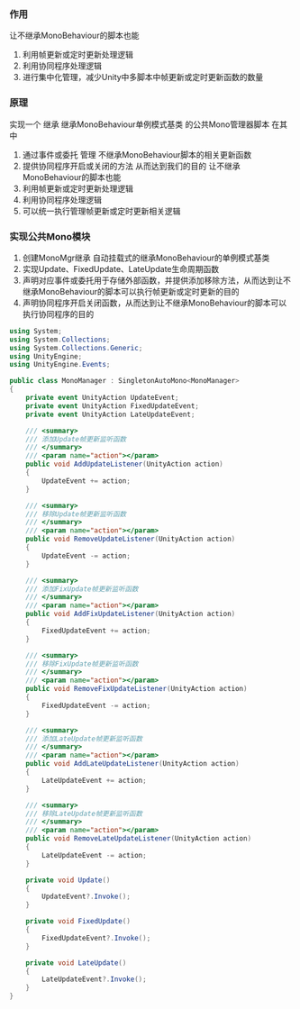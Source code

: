 ### 作用
让不继承MonoBehaviour的脚本也能
1. 利用帧更新或定时更新处理逻辑
2. 利用协同程序处理逻辑
3. 进行集中化管理，减少Unity中多脚本中帧更新或定时更新函数的数量

### 原理
实现一个 继承 继承MonoBehaviour单例模式基类 的公共Mono管理器脚本
在其中
1. 通过事件或委托 管理 不继承MonoBehaviour脚本的相关更新函数
2. 提供协同程序开启或关闭的方法
从而达到我们的目的
让不继承MonoBehaviour的脚本也能
3. 利用帧更新或定时更新处理逻辑
4. 利用协同程序处理逻辑
5. 可以统一执行管理帧更新或定时更新相关逻辑

### 实现公共Mono模块
1. 创建MonoMgr继承 自动挂载式的继承MonoBehaviour的单例模式基类
2. 实现Update、FixedUpdate、LateUpdate生命周期函数
3. 声明对应事件或委托用于存储外部函数，并提供添加移除方法，从而达到让不继承MonoBehaviour的脚本可以执行帧更新或定时更新的目的
4. 声明协同程序开启关闭函数，从而达到让不继承MonoBehaviour的脚本可以执行协同程序的目的

```c#
using System;
using System.Collections;
using System.Collections.Generic;
using UnityEngine;
using UnityEngine.Events;

public class MonoManager : SingletonAutoMono<MonoManager>
{
    private event UnityAction UpdateEvent;
    private event UnityAction FixedUpdateEvent;
    private event UnityAction LateUpdateEvent;

    /// <summary>
    /// 添加Update帧更新监听函数
    /// </summary>
    /// <param name="action"></param>
    public void AddUpdateListener(UnityAction action)
    {
        UpdateEvent += action;
    }

    /// <summary>
    /// 移除Update帧更新监听函数
    /// </summary>
    /// <param name="action"></param>
    public void RemoveUpdateListener(UnityAction action)
    {
        UpdateEvent -= action;
    }

    /// <summary>
    /// 添加FixUpdate帧更新监听函数
    /// </summary>
    /// <param name="action"></param>
    public void AddFixUpdateListener(UnityAction action)
    {
        FixedUpdateEvent += action;
    }

    /// <summary>
    /// 移除FixUpdate帧更新监听函数
    /// </summary>
    /// <param name="action"></param>
    public void RemoveFixUpdateListener(UnityAction action)
    {
        FixedUpdateEvent -= action;
    }

    /// <summary>
    /// 添加LateUpdate帧更新监听函数
    /// </summary>
    /// <param name="action"></param>
    public void AddLateUpdateListener(UnityAction action)
    {
        LateUpdateEvent += action;
    }

    /// <summary>
    /// 移除LateUpdate帧更新监听函数
    /// </summary>
    /// <param name="action"></param>
    public void RemoveLateUpdateListener(UnityAction action)
    {
        LateUpdateEvent -= action;
    }

    private void Update()
    {
        UpdateEvent?.Invoke();
    }

    private void FixedUpdate()
    {
        FixedUpdateEvent?.Invoke();
    }

    private void LateUpdate()
    {
        LateUpdateEvent?.Invoke();
    }
}
```